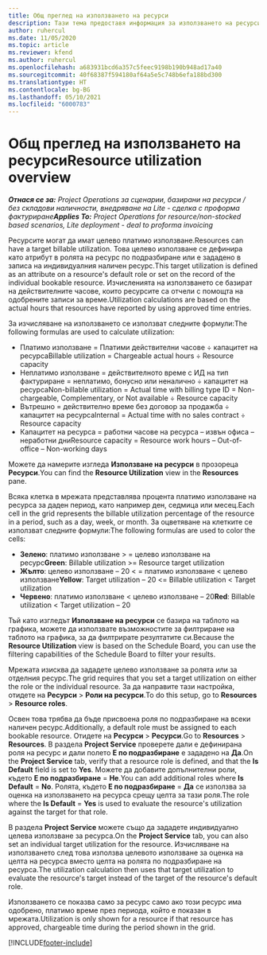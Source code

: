 ```yaml
---
title: Общ преглед на използването на ресурси
description: Тази тема предоставя информация за използването на ресурси в Project Operations.
author: ruhercul
ms.date: 11/05/2020
ms.topic: article
ms.reviewer: kfend
ms.author: ruhercul
ms.openlocfilehash: a683931bcd6a357c5feec9198b190b948ad17a40
ms.sourcegitcommit: 40f68387f594180af64a5e5c748b6efa188bd300
ms.translationtype: HT
ms.contentlocale: bg-BG
ms.lasthandoff: 05/10/2021
ms.locfileid: "6000783"
---
```

# <a name="resource-utilization-overview"></a><span data-ttu-id="8fb71-103">Общ преглед на използването на ресурси</span><span class="sxs-lookup"><span data-stu-id="8fb71-103">Resource utilization overview</span></span>

<span data-ttu-id="8fb71-104">_**Отнася се за:** Project Operations за сценарии, базирани на ресурси / без складови наличности, внедряване на Lite - сделка с проформа фактуриране_</span><span class="sxs-lookup"><span data-stu-id="8fb71-104">_**Applies To:** Project Operations for resource/non-stocked based scenarios, Lite deployment - deal to proforma invoicing_</span></span>

<span data-ttu-id="8fb71-105">Ресурсите могат да имат целево платимо използване.</span><span class="sxs-lookup"><span data-stu-id="8fb71-105">Resources can have a target billable utilization.</span></span> <span data-ttu-id="8fb71-106">Това целево използване се дефинира като атрибут в ролята на ресурс по подразбиране или е зададено в записа на индивидуалния наличен ресурс.</span><span class="sxs-lookup"><span data-stu-id="8fb71-106">This target utilization is defined as an attribute on a resource's default role or set on the record of the individual bookable resource.</span></span> <span data-ttu-id="8fb71-107">Изчисленията на използването се базират на действителните часове, които ресурсите са отчели с помощта на одобрените записи за време.</span><span class="sxs-lookup"><span data-stu-id="8fb71-107">Utilization calculations are based on the actual hours that resources have reported by using approved time entries.</span></span>

<span data-ttu-id="8fb71-108">За изчисляване на използването се използват следните формули:</span><span class="sxs-lookup"><span data-stu-id="8fb71-108">The following formulas are used to calculate utilization:</span></span>

  - <span data-ttu-id="8fb71-109">Платимо използване = Платими действителни часове ÷ капацитет на ресурса</span><span class="sxs-lookup"><span data-stu-id="8fb71-109">Billable utilization = Chargeable actual hours ÷ Resource capacity</span></span>
  - <span data-ttu-id="8fb71-110">Неплатимо използване = действителното време с ИД на тип фактуриране = неплатимо, бонусно или неналично ÷ капацитет на ресурса</span><span class="sxs-lookup"><span data-stu-id="8fb71-110">Non-billable utilization = Actual time with billing type ID = Non-chargeable, Complementary, or Not available ÷ Resource capacity</span></span>
  - <span data-ttu-id="8fb71-111">Вътрешно = действително време без договор за продажба ÷ капацитет на ресурса</span><span class="sxs-lookup"><span data-stu-id="8fb71-111">Internal = Actual time with no sales contract ÷ Resource capacity</span></span>
  - <span data-ttu-id="8fb71-112">Капацитет на ресурса = работни часове на ресурса – извън офиса – неработни дни</span><span class="sxs-lookup"><span data-stu-id="8fb71-112">Resource capacity = Resource work hours – Out-of-office – Non-working days</span></span>

<span data-ttu-id="8fb71-113">Можете да намерите изгледа **Използване на ресурси** в прозореца **Ресурси**.</span><span class="sxs-lookup"><span data-stu-id="8fb71-113">You can find the **Resource Utilization** view in the **Resources** pane.</span></span>

<span data-ttu-id="8fb71-114">Всяка клетка в мрежата представлява процента платимо използване на ресурса за даден период, като например ден, седмица или месец.</span><span class="sxs-lookup"><span data-stu-id="8fb71-114">Each cell in the grid represents the billable utilization percentage of the resource in a period, such as a day, week, or month.</span></span> <span data-ttu-id="8fb71-115">За оцветяване на клетките се използват следните формули:</span><span class="sxs-lookup"><span data-stu-id="8fb71-115">The following formulas are used to color the cells:</span></span>

  - <span data-ttu-id="8fb71-116">**Зелено**: платимо използване > = целево използване на ресурс</span><span class="sxs-lookup"><span data-stu-id="8fb71-116">**Green**: Billable utilization >= Resource target utilization</span></span>
  - <span data-ttu-id="8fb71-117">**Жълто**: целево използване – 20 < = платимо използване < целево използване</span><span class="sxs-lookup"><span data-stu-id="8fb71-117">**Yellow**: Target utilization – 20 <= Billable utilization < Target utilization</span></span>
  - <span data-ttu-id="8fb71-118">**Червено**: платимо използване < целево използване – 20</span><span class="sxs-lookup"><span data-stu-id="8fb71-118">**Red**: Billable utilization < Target utilization – 20</span></span>

<span data-ttu-id="8fb71-119">Тъй като изгледът **Използване на ресурси** се базира на таблото на графика, можете да използвате възможностите за филтриране на таблото на графика, за да филтрирате резултатите си.</span><span class="sxs-lookup"><span data-stu-id="8fb71-119">Because the **Resource Utilization** view is based on the Schedule Board, you can use the filtering capabilities of the Schedule Board to filter your results.</span></span>

<span data-ttu-id="8fb71-120">Мрежата изисква да зададете целево използване за ролята или за отделния ресурс.</span><span class="sxs-lookup"><span data-stu-id="8fb71-120">The grid requires that you set a target utilization on either the role or the individual resource.</span></span> <span data-ttu-id="8fb71-121">За да направите тази настройка, отидете на **Ресурси** > **Роли на ресурси**.</span><span class="sxs-lookup"><span data-stu-id="8fb71-121">To do this setup, go to **Resources** > **Resource roles**.</span></span>

<span data-ttu-id="8fb71-122">Освен това трябва да бъде присвоена роля по подразбиране на всеки наличен ресурс.</span><span class="sxs-lookup"><span data-stu-id="8fb71-122">Additionally, a default role must be assigned to each bookable resource.</span></span> <span data-ttu-id="8fb71-123">Отидете на **Ресурси** > **Ресурси**.</span><span class="sxs-lookup"><span data-stu-id="8fb71-123">Go to **Resources** > **Resources**.</span></span> <span data-ttu-id="8fb71-124">В раздела **Project Service** проверете дали е дефинирана роля на ресурс и дали полето **Е по подразбиране** е зададено на **Да**.</span><span class="sxs-lookup"><span data-stu-id="8fb71-124">On the **Project Service** tab, verify that a resource role is defined, and that the **Is Default** field is set to **Yes**.</span></span> <span data-ttu-id="8fb71-125">Можете да добавите допълнителни роли, където **Е по подразбиране** = **Не**.</span><span class="sxs-lookup"><span data-stu-id="8fb71-125">You can add additional roles where **Is Default** = **No**.</span></span> <span data-ttu-id="8fb71-126">Ролята, където **Е по подразбиране** = **Да** се използва за оценка на използването на ресурса срещу целта за тази роля.</span><span class="sxs-lookup"><span data-stu-id="8fb71-126">The role where the **Is Default** = **Yes** is used to evaluate the resource's utilization against the target for that role.</span></span>

<span data-ttu-id="8fb71-127">В раздела **Project Service** можете също да зададете индивидуално целева използване за ресурса.</span><span class="sxs-lookup"><span data-stu-id="8fb71-127">On the **Project Service** tab, you can also set an individual target utilization for the resource.</span></span> <span data-ttu-id="8fb71-128">Изчисляване на използването след това използва целевото използване за оценка на целта на ресурса вместо целта на ролята по подразбиране на ресурса.</span><span class="sxs-lookup"><span data-stu-id="8fb71-128">The utilization calculation then uses that target utilization to evaluate the resource's target instead of the target of the resource's default role.</span></span>

<span data-ttu-id="8fb71-129">Използването се показва само за ресурс само ако този ресурс има одобрено, платимо време през периода, който е показан в мрежата.</span><span class="sxs-lookup"><span data-stu-id="8fb71-129">Utilization is only shown for a resource if that resource has approved, chargeable time during the period shown in the grid.</span></span>


[!INCLUDE[footer-include](../includes/footer-banner.md)]